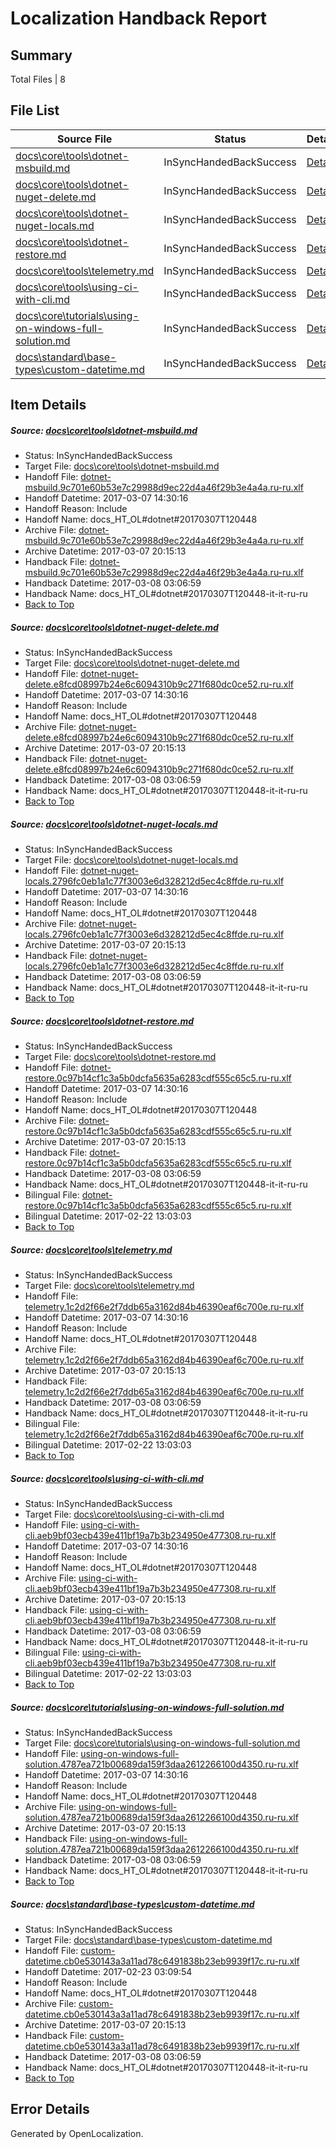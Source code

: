 # <a name='report-top'></a> Localization Handback Report

## Summary
 Total Files | 8

## File List
 Source File | Status | Details 
 ----------- | ------ | ------- 
 [docs\core\tools\dotnet-msbuild.md](https://github.com/dotnet/docs/blob/195664ae6409be02ca132900d9c513a7b412acd4/docs/core/tools/dotnet-msbuild.md) | InSyncHandedBackSuccess | [Details](#a000e49a8672affe5b3bb9bd8a5f7e8095ab0aa977)
 [docs\core\tools\dotnet-nuget-delete.md](https://github.com/dotnet/docs/blob/195664ae6409be02ca132900d9c513a7b412acd4/docs/core/tools/dotnet-nuget-delete.md) | InSyncHandedBackSuccess | [Details](#2ce157e3f32f3e899245e38bb4520b17be3e0b3279)
 [docs\core\tools\dotnet-nuget-locals.md](https://github.com/dotnet/docs/blob/195664ae6409be02ca132900d9c513a7b412acd4/docs/core/tools/dotnet-nuget-locals.md) | InSyncHandedBackSuccess | [Details](#3d8ca57c3c9c25a59b98552784b057182c9100a380)
 [docs\core\tools\dotnet-restore.md](https://github.com/dotnet/docs/blob/195664ae6409be02ca132900d9c513a7b412acd4/docs/core/tools/dotnet-restore.md) | InSyncHandedBackSuccess | [Details](#a55cd932045a59f08146dff367a87eb6fe61f6e586)
 [docs\core\tools\telemetry.md](https://github.com/dotnet/docs/blob/195664ae6409be02ca132900d9c513a7b412acd4/docs/core/tools/telemetry.md) | InSyncHandedBackSuccess | [Details](#c816bf4c93430a009e61ddf2a3673c43f49b8de997)
 [docs\core\tools\using-ci-with-cli.md](https://github.com/dotnet/docs/blob/195664ae6409be02ca132900d9c513a7b412acd4/docs/core/tools/using-ci-with-cli.md) | InSyncHandedBackSuccess | [Details](#0579d59e8da24428d9e174baf0cc865d62c0819598)
 [docs\core\tutorials\using-on-windows-full-solution.md](https://github.com/dotnet/docs/blob/195664ae6409be02ca132900d9c513a7b412acd4/docs/core/tutorials/using-on-windows-full-solution.md) | InSyncHandedBackSuccess | [Details](#b8505f88b324fcdf3a51d75c455ec5869e058774113)
 [docs\standard\base-types\custom-datetime.md](https://github.com/dotnet/docs/blob/28625def4199a660fe0ea04ab75f4f65d2e0c9c4/docs/standard/base-types/custom-datetime.md) | InSyncHandedBackSuccess | [Details](#285e4bfd6a53d576ce4538b09a2561065c93e3993336)

## Item Details
##### <a name='a000e49a8672affe5b3bb9bd8a5f7e8095ab0aa977'></a> Source: [docs\core\tools\dotnet-msbuild.md](https://github.com/dotnet/docs/blob/195664ae6409be02ca132900d9c513a7b412acd4/docs/core/tools/dotnet-msbuild.md)
* Status: InSyncHandedBackSuccess
* Target File: [docs\core\tools\dotnet-msbuild.md](https://github.com/dotnet/docs.ru-ru/blob/ae83eba3a99305e5bef004ecd449601ddb4c2b38/docs/core/tools/dotnet-msbuild.md)
* Handoff File: [dotnet-msbuild.9c701e60b53e7c29988d9ec22d4a46f29b3e4a4a.ru-ru.xlf](https://github.com/dotnet/docs.handoff/blob/de6c5ea96658c20b9d7a5d5c56880a684b9717b5/ol-handoff/dotnet/docs.ru-ru/master/dotnet-core/dotnet-msbuild.9c701e60b53e7c29988d9ec22d4a46f29b3e4a4a.ru-ru.xlf)
* Handoff Datetime: 2017-03-07 14:30:16
* Handoff Reason: Include
* Handoff Name: docs_HT_OL#dotnet#20170307T120448
* Archive File: [dotnet-msbuild.9c701e60b53e7c29988d9ec22d4a46f29b3e4a4a.ru-ru.xlf](https://github.com/dotnet/docs.handoff/blob/ef9832cae55413f534063199470798fe028201a3/ol-archive/dotnet/docs.ru-ru/master/dotnet-core/dotnet-msbuild.9c701e60b53e7c29988d9ec22d4a46f29b3e4a4a.ru-ru.xlf)
* Archive Datetime: 2017-03-07 20:15:13
* Handback File: [dotnet-msbuild.9c701e60b53e7c29988d9ec22d4a46f29b3e4a4a.ru-ru.xlf](https://github.com/dotnet/docs.handback/blob/5b881a8cadd3c270a861164e9ef8cced1d3b0624/ol-handback/dotnet/docs.ru-ru/master/dotnet-core/dotnet-msbuild.9c701e60b53e7c29988d9ec22d4a46f29b3e4a4a.ru-ru.xlf)
* Handback Datetime: 2017-03-08 03:06:59
* Handback Name: docs_HT_OL#dotnet#20170307T120448-it-it-ru-ru
* [Back to Top](#report-top)

##### <a name='2ce157e3f32f3e899245e38bb4520b17be3e0b3279'></a> Source: [docs\core\tools\dotnet-nuget-delete.md](https://github.com/dotnet/docs/blob/195664ae6409be02ca132900d9c513a7b412acd4/docs/core/tools/dotnet-nuget-delete.md)
* Status: InSyncHandedBackSuccess
* Target File: [docs\core\tools\dotnet-nuget-delete.md](https://github.com/dotnet/docs.ru-ru/blob/ae83eba3a99305e5bef004ecd449601ddb4c2b38/docs/core/tools/dotnet-nuget-delete.md)
* Handoff File: [dotnet-nuget-delete.e8fcd08997b24e6c6094310b9c271f680dc0ce52.ru-ru.xlf](https://github.com/dotnet/docs.handoff/blob/de6c5ea96658c20b9d7a5d5c56880a684b9717b5/ol-handoff/dotnet/docs.ru-ru/master/dotnet-core/dotnet-nuget-delete.e8fcd08997b24e6c6094310b9c271f680dc0ce52.ru-ru.xlf)
* Handoff Datetime: 2017-03-07 14:30:16
* Handoff Reason: Include
* Handoff Name: docs_HT_OL#dotnet#20170307T120448
* Archive File: [dotnet-nuget-delete.e8fcd08997b24e6c6094310b9c271f680dc0ce52.ru-ru.xlf](https://github.com/dotnet/docs.handoff/blob/ef9832cae55413f534063199470798fe028201a3/ol-archive/dotnet/docs.ru-ru/master/dotnet-core/dotnet-nuget-delete.e8fcd08997b24e6c6094310b9c271f680dc0ce52.ru-ru.xlf)
* Archive Datetime: 2017-03-07 20:15:13
* Handback File: [dotnet-nuget-delete.e8fcd08997b24e6c6094310b9c271f680dc0ce52.ru-ru.xlf](https://github.com/dotnet/docs.handback/blob/5b881a8cadd3c270a861164e9ef8cced1d3b0624/ol-handback/dotnet/docs.ru-ru/master/dotnet-core/dotnet-nuget-delete.e8fcd08997b24e6c6094310b9c271f680dc0ce52.ru-ru.xlf)
* Handback Datetime: 2017-03-08 03:06:59
* Handback Name: docs_HT_OL#dotnet#20170307T120448-it-it-ru-ru
* [Back to Top](#report-top)

##### <a name='3d8ca57c3c9c25a59b98552784b057182c9100a380'></a> Source: [docs\core\tools\dotnet-nuget-locals.md](https://github.com/dotnet/docs/blob/195664ae6409be02ca132900d9c513a7b412acd4/docs/core/tools/dotnet-nuget-locals.md)
* Status: InSyncHandedBackSuccess
* Target File: [docs\core\tools\dotnet-nuget-locals.md](https://github.com/dotnet/docs.ru-ru/blob/ae83eba3a99305e5bef004ecd449601ddb4c2b38/docs/core/tools/dotnet-nuget-locals.md)
* Handoff File: [dotnet-nuget-locals.2796fc0eb1a1c77f3003e6d328212d5ec4c8ffde.ru-ru.xlf](https://github.com/dotnet/docs.handoff/blob/de6c5ea96658c20b9d7a5d5c56880a684b9717b5/ol-handoff/dotnet/docs.ru-ru/master/dotnet-core/dotnet-nuget-locals.2796fc0eb1a1c77f3003e6d328212d5ec4c8ffde.ru-ru.xlf)
* Handoff Datetime: 2017-03-07 14:30:16
* Handoff Reason: Include
* Handoff Name: docs_HT_OL#dotnet#20170307T120448
* Archive File: [dotnet-nuget-locals.2796fc0eb1a1c77f3003e6d328212d5ec4c8ffde.ru-ru.xlf](https://github.com/dotnet/docs.handoff/blob/ef9832cae55413f534063199470798fe028201a3/ol-archive/dotnet/docs.ru-ru/master/dotnet-core/dotnet-nuget-locals.2796fc0eb1a1c77f3003e6d328212d5ec4c8ffde.ru-ru.xlf)
* Archive Datetime: 2017-03-07 20:15:13
* Handback File: [dotnet-nuget-locals.2796fc0eb1a1c77f3003e6d328212d5ec4c8ffde.ru-ru.xlf](https://github.com/dotnet/docs.handback/blob/5b881a8cadd3c270a861164e9ef8cced1d3b0624/ol-handback/dotnet/docs.ru-ru/master/dotnet-core/dotnet-nuget-locals.2796fc0eb1a1c77f3003e6d328212d5ec4c8ffde.ru-ru.xlf)
* Handback Datetime: 2017-03-08 03:06:59
* Handback Name: docs_HT_OL#dotnet#20170307T120448-it-it-ru-ru
* [Back to Top](#report-top)

##### <a name='a55cd932045a59f08146dff367a87eb6fe61f6e586'></a> Source: [docs\core\tools\dotnet-restore.md](https://github.com/dotnet/docs/blob/195664ae6409be02ca132900d9c513a7b412acd4/docs/core/tools/dotnet-restore.md)
* Status: InSyncHandedBackSuccess
* Target File: [docs\core\tools\dotnet-restore.md](https://github.com/dotnet/docs.ru-ru/blob/ae83eba3a99305e5bef004ecd449601ddb4c2b38/docs/core/tools/dotnet-restore.md)
* Handoff File: [dotnet-restore.0c97b14cf1c3a5b0dcfa5635a6283cdf555c65c5.ru-ru.xlf](https://github.com/dotnet/docs.handoff/blob/de6c5ea96658c20b9d7a5d5c56880a684b9717b5/ol-handoff/dotnet/docs.ru-ru/master/dotnet-core/dotnet-restore.0c97b14cf1c3a5b0dcfa5635a6283cdf555c65c5.ru-ru.xlf)
* Handoff Datetime: 2017-03-07 14:30:16
* Handoff Reason: Include
* Handoff Name: docs_HT_OL#dotnet#20170307T120448
* Archive File: [dotnet-restore.0c97b14cf1c3a5b0dcfa5635a6283cdf555c65c5.ru-ru.xlf](https://github.com/dotnet/docs.handoff/blob/ef9832cae55413f534063199470798fe028201a3/ol-archive/dotnet/docs.ru-ru/master/dotnet-core/dotnet-restore.0c97b14cf1c3a5b0dcfa5635a6283cdf555c65c5.ru-ru.xlf)
* Archive Datetime: 2017-03-07 20:15:13
* Handback File: [dotnet-restore.0c97b14cf1c3a5b0dcfa5635a6283cdf555c65c5.ru-ru.xlf](https://github.com/dotnet/docs.handback/blob/5b881a8cadd3c270a861164e9ef8cced1d3b0624/ol-handback/dotnet/docs.ru-ru/master/dotnet-core/dotnet-restore.0c97b14cf1c3a5b0dcfa5635a6283cdf555c65c5.ru-ru.xlf)
* Handback Datetime: 2017-03-08 03:06:59
* Handback Name: docs_HT_OL#dotnet#20170307T120448-it-it-ru-ru
* Bilingual File: [dotnet-restore.0c97b14cf1c3a5b0dcfa5635a6283cdf555c65c5.ru-ru.xlf](https://github.com/dotnet/docs.handback/blob/17fc108846f637f583d1eeeef2df589eb5869208/ol-handback/dotnet/docs.ru-ru/master/dotnet-core/dotnet-restore.0c97b14cf1c3a5b0dcfa5635a6283cdf555c65c5.ru-ru.xlf)
* Bilingual Datetime: 2017-02-22 13:03:03
* [Back to Top](#report-top)

##### <a name='c816bf4c93430a009e61ddf2a3673c43f49b8de997'></a> Source: [docs\core\tools\telemetry.md](https://github.com/dotnet/docs/blob/195664ae6409be02ca132900d9c513a7b412acd4/docs/core/tools/telemetry.md)
* Status: InSyncHandedBackSuccess
* Target File: [docs\core\tools\telemetry.md](https://github.com/dotnet/docs.ru-ru/blob/ae83eba3a99305e5bef004ecd449601ddb4c2b38/docs/core/tools/telemetry.md)
* Handoff File: [telemetry.1c2d2f66e2f7ddb65a3162d84b46390eaf6c700e.ru-ru.xlf](https://github.com/dotnet/docs.handoff/blob/de6c5ea96658c20b9d7a5d5c56880a684b9717b5/ol-handoff/dotnet/docs.ru-ru/master/dotnet-core/telemetry.1c2d2f66e2f7ddb65a3162d84b46390eaf6c700e.ru-ru.xlf)
* Handoff Datetime: 2017-03-07 14:30:16
* Handoff Reason: Include
* Handoff Name: docs_HT_OL#dotnet#20170307T120448
* Archive File: [telemetry.1c2d2f66e2f7ddb65a3162d84b46390eaf6c700e.ru-ru.xlf](https://github.com/dotnet/docs.handoff/blob/ef9832cae55413f534063199470798fe028201a3/ol-archive/dotnet/docs.ru-ru/master/dotnet-core/telemetry.1c2d2f66e2f7ddb65a3162d84b46390eaf6c700e.ru-ru.xlf)
* Archive Datetime: 2017-03-07 20:15:13
* Handback File: [telemetry.1c2d2f66e2f7ddb65a3162d84b46390eaf6c700e.ru-ru.xlf](https://github.com/dotnet/docs.handback/blob/5b881a8cadd3c270a861164e9ef8cced1d3b0624/ol-handback/dotnet/docs.ru-ru/master/dotnet-core/telemetry.1c2d2f66e2f7ddb65a3162d84b46390eaf6c700e.ru-ru.xlf)
* Handback Datetime: 2017-03-08 03:06:59
* Handback Name: docs_HT_OL#dotnet#20170307T120448-it-it-ru-ru
* Bilingual File: [telemetry.1c2d2f66e2f7ddb65a3162d84b46390eaf6c700e.ru-ru.xlf](https://github.com/dotnet/docs.handback/blob/17fc108846f637f583d1eeeef2df589eb5869208/ol-handback/dotnet/docs.ru-ru/master/dotnet-core/telemetry.1c2d2f66e2f7ddb65a3162d84b46390eaf6c700e.ru-ru.xlf)
* Bilingual Datetime: 2017-02-22 13:03:03
* [Back to Top](#report-top)

##### <a name='0579d59e8da24428d9e174baf0cc865d62c0819598'></a> Source: [docs\core\tools\using-ci-with-cli.md](https://github.com/dotnet/docs/blob/195664ae6409be02ca132900d9c513a7b412acd4/docs/core/tools/using-ci-with-cli.md)
* Status: InSyncHandedBackSuccess
* Target File: [docs\core\tools\using-ci-with-cli.md](https://github.com/dotnet/docs.ru-ru/blob/ae83eba3a99305e5bef004ecd449601ddb4c2b38/docs/core/tools/using-ci-with-cli.md)
* Handoff File: [using-ci-with-cli.aeb9bf03ecb439e411bf19a7b3b234950e477308.ru-ru.xlf](https://github.com/dotnet/docs.handoff/blob/de6c5ea96658c20b9d7a5d5c56880a684b9717b5/ol-handoff/dotnet/docs.ru-ru/master/dotnet-core/using-ci-with-cli.aeb9bf03ecb439e411bf19a7b3b234950e477308.ru-ru.xlf)
* Handoff Datetime: 2017-03-07 14:30:16
* Handoff Reason: Include
* Handoff Name: docs_HT_OL#dotnet#20170307T120448
* Archive File: [using-ci-with-cli.aeb9bf03ecb439e411bf19a7b3b234950e477308.ru-ru.xlf](https://github.com/dotnet/docs.handoff/blob/ef9832cae55413f534063199470798fe028201a3/ol-archive/dotnet/docs.ru-ru/master/dotnet-core/using-ci-with-cli.aeb9bf03ecb439e411bf19a7b3b234950e477308.ru-ru.xlf)
* Archive Datetime: 2017-03-07 20:15:13
* Handback File: [using-ci-with-cli.aeb9bf03ecb439e411bf19a7b3b234950e477308.ru-ru.xlf](https://github.com/dotnet/docs.handback/blob/5b881a8cadd3c270a861164e9ef8cced1d3b0624/ol-handback/dotnet/docs.ru-ru/master/dotnet-core/using-ci-with-cli.aeb9bf03ecb439e411bf19a7b3b234950e477308.ru-ru.xlf)
* Handback Datetime: 2017-03-08 03:06:59
* Handback Name: docs_HT_OL#dotnet#20170307T120448-it-it-ru-ru
* Bilingual File: [using-ci-with-cli.aeb9bf03ecb439e411bf19a7b3b234950e477308.ru-ru.xlf](https://github.com/dotnet/docs.handback/blob/17fc108846f637f583d1eeeef2df589eb5869208/ol-handback/dotnet/docs.ru-ru/master/dotnet-core/using-ci-with-cli.aeb9bf03ecb439e411bf19a7b3b234950e477308.ru-ru.xlf)
* Bilingual Datetime: 2017-02-22 13:03:03
* [Back to Top](#report-top)

##### <a name='b8505f88b324fcdf3a51d75c455ec5869e058774113'></a> Source: [docs\core\tutorials\using-on-windows-full-solution.md](https://github.com/dotnet/docs/blob/195664ae6409be02ca132900d9c513a7b412acd4/docs/core/tutorials/using-on-windows-full-solution.md)
* Status: InSyncHandedBackSuccess
* Target File: [docs\core\tutorials\using-on-windows-full-solution.md](https://github.com/dotnet/docs.ru-ru/blob/ae83eba3a99305e5bef004ecd449601ddb4c2b38/docs/core/tutorials/using-on-windows-full-solution.md)
* Handoff File: [using-on-windows-full-solution.4787ea721b00689da159f3daa2612266100d4350.ru-ru.xlf](https://github.com/dotnet/docs.handoff/blob/de6c5ea96658c20b9d7a5d5c56880a684b9717b5/ol-handoff/dotnet/docs.ru-ru/master/dotnet-core/using-on-windows-full-solution.4787ea721b00689da159f3daa2612266100d4350.ru-ru.xlf)
* Handoff Datetime: 2017-03-07 14:30:16
* Handoff Reason: Include
* Handoff Name: docs_HT_OL#dotnet#20170307T120448
* Archive File: [using-on-windows-full-solution.4787ea721b00689da159f3daa2612266100d4350.ru-ru.xlf](https://github.com/dotnet/docs.handoff/blob/ef9832cae55413f534063199470798fe028201a3/ol-archive/dotnet/docs.ru-ru/master/dotnet-core/using-on-windows-full-solution.4787ea721b00689da159f3daa2612266100d4350.ru-ru.xlf)
* Archive Datetime: 2017-03-07 20:15:13
* Handback File: [using-on-windows-full-solution.4787ea721b00689da159f3daa2612266100d4350.ru-ru.xlf](https://github.com/dotnet/docs.handback/blob/5b881a8cadd3c270a861164e9ef8cced1d3b0624/ol-handback/dotnet/docs.ru-ru/master/dotnet-core/using-on-windows-full-solution.4787ea721b00689da159f3daa2612266100d4350.ru-ru.xlf)
* Handback Datetime: 2017-03-08 03:06:59
* Handback Name: docs_HT_OL#dotnet#20170307T120448-it-it-ru-ru
* [Back to Top](#report-top)

##### <a name='285e4bfd6a53d576ce4538b09a2561065c93e3993336'></a> Source: [docs\standard\base-types\custom-datetime.md](https://github.com/dotnet/docs/blob/28625def4199a660fe0ea04ab75f4f65d2e0c9c4/docs/standard/base-types/custom-datetime.md)
* Status: InSyncHandedBackSuccess
* Target File: [docs\standard\base-types\custom-datetime.md](https://github.com/dotnet/docs.ru-ru/blob/ae83eba3a99305e5bef004ecd449601ddb4c2b38/docs/standard/base-types/custom-datetime.md)
* Handoff File: [custom-datetime.cb0e530143a3a11ad78c6491838b23eb9939f17c.ru-ru.xlf](https://github.com/dotnet/docs.handoff/blob/cd547f1b790f9eba490b3a5f562fee8a987d4b90/ol-handoff/dotnet/docs.ru-ru/master/dotnet-core/custom-datetime.cb0e530143a3a11ad78c6491838b23eb9939f17c.ru-ru.xlf)
* Handoff Datetime: 2017-02-23 03:09:54
* Handoff Reason: Include
* Handoff Name: docs_HT_OL#dotnet#20170307T120448
* Archive File: [custom-datetime.cb0e530143a3a11ad78c6491838b23eb9939f17c.ru-ru.xlf](https://github.com/dotnet/docs.handoff/blob/ef9832cae55413f534063199470798fe028201a3/ol-archive/dotnet/docs.ru-ru/master/dotnet-core/custom-datetime.cb0e530143a3a11ad78c6491838b23eb9939f17c.ru-ru.xlf)
* Archive Datetime: 2017-03-07 20:15:13
* Handback File: [custom-datetime.cb0e530143a3a11ad78c6491838b23eb9939f17c.ru-ru.xlf](https://github.com/dotnet/docs.handback/blob/5b881a8cadd3c270a861164e9ef8cced1d3b0624/ol-handback/dotnet/docs.ru-ru/master/dotnet-core/custom-datetime.cb0e530143a3a11ad78c6491838b23eb9939f17c.ru-ru.xlf)
* Handback Datetime: 2017-03-08 03:06:59
* Handback Name: docs_HT_OL#dotnet#20170307T120448-it-it-ru-ru
* [Back to Top](#report-top)


## Error Details

Generated by OpenLocalization.
